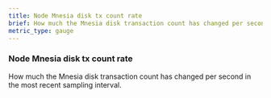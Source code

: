```yaml
---
title: Node Mnesia disk tx count rate
brief: How much the Mnesia disk transaction count has changed per second in the most recent sampling interval.
metric_type: gauge
---
```

### Node Mnesia disk tx count rate

How much the Mnesia disk transaction count has changed per second in the most recent sampling interval.
